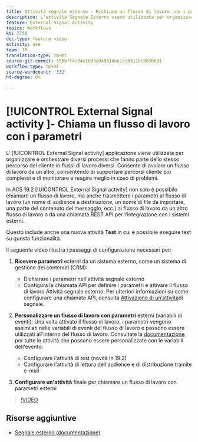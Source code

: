 ```yaml
---
title: Attività segnale esterno - Richiama un flusso di lavoro con i parametri
description: L'attività Segnale Esterno viene utilizzata per organizzare e orchestrare diversi processi che fanno parte dello stesso percorso del cliente in flussi di lavoro diversi. Consente di avviare un flusso di lavoro da un altro, consentendo di supportare percorsi cliente più complessi e di monitorare e reagire meglio in caso di problemi.
feature: External Signal Activity
topics: Workflows
kt: 2750
doc-type: feature video
activity: use
team: TM
translation-type: tm+mt
source-git-commit: 556bff4c94e16d3a94561dee1ccb311bc003b631
workflow-type: tm+mt
source-wordcount: '332'
ht-degree: 0%

---
```



# [!UICONTROL External Signal activity ]- Chiama un flusso di lavoro con i parametri

L&#39; [!UICONTROL External Signal activity] applicazione viene utilizzata per organizzare e orchestrare diversi processi che fanno parte dello stesso percorso del cliente in flussi di lavoro diversi. Consente di avviare un flusso di lavoro da un altro, consentendo di supportare percorsi cliente più complessi e di monitorare e reagire meglio in caso di problemi.

In ACS 19.2 [!UICONTROL External Signal activity] non solo è possibile chiamare un flusso di lavoro, ma anche trasmettere i parametri al flusso di lavoro (un nome di audience a destinazione, un nome di file da importare, una parte del contenuto del messaggio, ecc.) al flusso di lavoro da un altro flusso di lavoro o da una chiamata REST API per l’integrazione con i sistemi esterni.

Questo include anche una nuova attività **Test** in cui è possibile eseguire test su questa funzionalità.

Il seguente video illustra i passaggi di configurazione necessari per:

1. **Ricevere parametri** esterni da un sistema esterno, come un sistema di gestione dei contenuti (CRM):
   * Dichiarare i parametri nell&#39;attività segnale esterno
   * Configura la chiamata API per definire i parametri e attivare il flusso di lavoro Attività segnale esterno. Per ulteriori informazioni su come configurare una chiamata API, consulta [Attivazione di un’attività](https://docs.campaign.adobe.com/doc/standard/en/api/ACS_API.html#triggering-a-signal-activity)di segnale.

1. **Personalizzare un flusso di lavoro con parametri** esterni (variabili di eventi):
Una volta attivato il flusso di lavoro, i parametri vengono assimilati nelle variabili di eventi del flusso di lavoro e possono essere utilizzati all&#39;interno del flusso di lavoro. Consultate la [documentazione](https://helpx.adobe.com/campaign/standard/automating/using/calling-a-workflow-with-external-parameters.html) per tutte le attività che possono essere personalizzate con le variabili dell&#39;evento:

   * Configurare l&#39;attività di test (novità in 19.2)
   * Configurare l&#39;attività di lettura dell&#39;audience e di distribuzione tramite e-mail

1. **Configurare un&#39;attività** finale per chiamare un flusso di lavoro con parametri esterni

>[!VIDEO](https://video.tv.adobe.com/v/27249/?quality=12)

## Risorse aggiuntive

* [Segnale esterno (documentazione)](https://docs.adobe.com/content/help/en/campaign-standard/using/managing-processes-and-data/data-management-activities/external-api.html)

